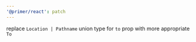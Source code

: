 ```yaml
---
'@primer/react': patch
---
```


replace `Location | Pathname` union type for `to` prop with more appropriate `To`
